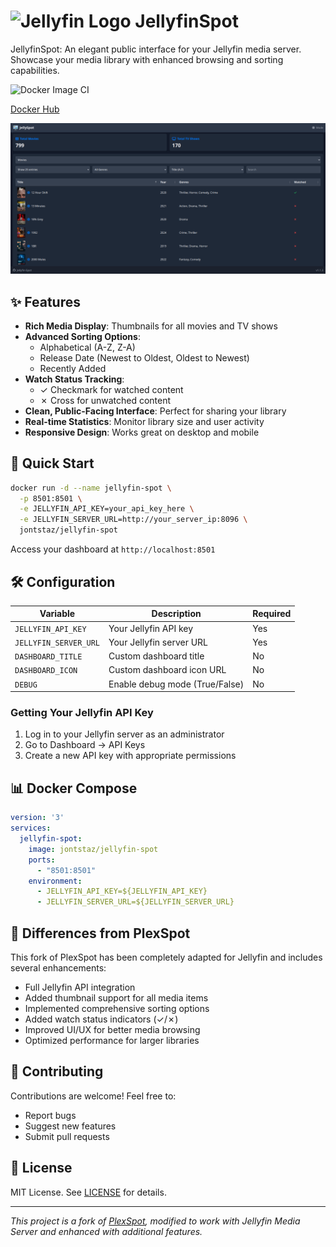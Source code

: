 # <img src="https://jellyfin.org/images/logo.svg" alt="Jellyfin Logo" height="30"> JellyfinSpot

JellyfinSpot: An elegant public interface for your Jellyfin media server. Showcase your media library with enhanced browsing and sorting capabilities.

![Docker Image CI](https://github.com/jontstaz/Jellyfin-Spot/actions/workflows/docker-image.yml/badge.svg)
<!-- Update other badges with your repository information -->

[Docker Hub](https://hub.docker.com/r/jontstaz/jellyfin-spot)

![Screenshot](./screenshot.png)

## ✨ Features

- **Rich Media Display**: Thumbnails for all movies and TV shows
- **Advanced Sorting Options**:
  - Alphabetical (A-Z, Z-A)
  - Release Date (Newest to Oldest, Oldest to Newest)
  - Recently Added
- **Watch Status Tracking**: 
  - ✓ Checkmark for watched content
  - ✗ Cross for unwatched content
- **Clean, Public-Facing Interface**: Perfect for sharing your library
- **Real-time Statistics**: Monitor library size and user activity
- **Responsive Design**: Works great on desktop and mobile

## 🚀 Quick Start

```bash
docker run -d --name jellyfin-spot \
  -p 8501:8501 \
  -e JELLYFIN_API_KEY=your_api_key_here \
  -e JELLYFIN_SERVER_URL=http://your_server_ip:8096 \
  jontstaz/jellyfin-spot
```

Access your dashboard at `http://localhost:8501`

## 🛠 Configuration

| Variable | Description | Required |
|----------|-------------|----------|
| `JELLYFIN_API_KEY` | Your Jellyfin API key | Yes |
| `JELLYFIN_SERVER_URL` | Your Jellyfin server URL | Yes |
| `DASHBOARD_TITLE` | Custom dashboard title | No |
| `DASHBOARD_ICON` | Custom dashboard icon URL | No |
| `DEBUG` | Enable debug mode (True/False) | No |

### Getting Your Jellyfin API Key
1. Log in to your Jellyfin server as an administrator
2. Go to Dashboard → API Keys
3. Create a new API key with appropriate permissions

## 📊 Docker Compose

```yaml
version: '3'
services:
  jellyfin-spot:
    image: jontstaz/jellyfin-spot
    ports:
      - "8501:8501"
    environment:
      - JELLYFIN_API_KEY=${JELLYFIN_API_KEY}
      - JELLYFIN_SERVER_URL=${JELLYFIN_SERVER_URL}
```

## 🔄 Differences from PlexSpot

This fork of PlexSpot has been completely adapted for Jellyfin and includes several enhancements:
- Full Jellyfin API integration
- Added thumbnail support for all media items
- Implemented comprehensive sorting options
- Added watch status indicators (✓/✗)
- Improved UI/UX for better media browsing
- Optimized performance for larger libraries

## 🤝 Contributing

Contributions are welcome! Feel free to:
- Report bugs
- Suggest new features
- Submit pull requests

## 📜 License

MIT License. See [LICENSE](LICENSE) for details.

---
*This project is a fork of [PlexSpot](https://github.com/ziadhorat/Plex-Spot), modified to work with Jellyfin Media Server and enhanced with additional features.*
